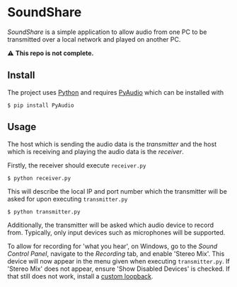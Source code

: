 # SoundShare
*SoundShare* is a simple application to allow audio from one PC to be transmitted over a local network and played on another PC.

:warning: **This repo is not complete.**

## Install
The project uses [Python](https://www.python.org/) and requires [PyAudio](https://pypi.org/project/PyAudio/) which can be installed with
```
$ pip install PyAudio
```

## Usage
The host which is sending the audio data is the *transmitter* and the host which is receiving and playing the audio data is the *receiver*.

Firstly, the receiver should execute `receiver.py`
```
$ python receiver.py
```
This will describe the local IP and port number which the transmitter will be asked for upon executing `transmitter.py`
```
$ python transmitter.py
```
Additionally, the transmitter will be asked which audio device to record from. Typically, only input devices such as microphones will be supported.

To allow for recording for 'what you hear', on Windows, go to the *Sound Control Panel*, navigate to the *Recording* tab, and enable 'Stereo Mix'. This device will now appear in the menu given when executing `transmitter.py`. If 'Stereo Mix' does not appear, ensure 'Show Disabled Devices' is checked. If that still does not work, install a [custom loopback](https://vac.muzychenko.net/en/download.htm).
